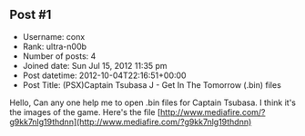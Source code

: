 ## Post #1
- Username: conx
- Rank: ultra-n00b
- Number of posts: 4
- Joined date: Sun Jul 15, 2012 11:35 pm
- Post datetime: 2012-10-04T22:16:51+00:00
- Post Title: (PSX)Captain Tsubasa J - Get In The Tomorrow (.bin) files

Hello,
Can any one help me to open .bin files for Captain Tsubasa. I think it's the images of the game.
Here's the file
[http://www.mediafire.com/?g9kk7nlg19thdnn](http://www.mediafire.com/?g9kk7nlg19thdnn)
